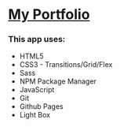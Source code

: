 # [My Portfolio](https://github.com/khairul-abdi/Portfolio 'Click To View')

### This app uses:

- HTML5
- CSS3 - Transitions/Grid/Flex
- Sass
- NPM Package Manager
- JavaScript
- Git
- Github Pages
- Light Box
